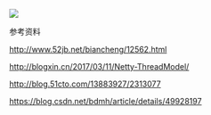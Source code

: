 

![](https://ws1.sinaimg.cn/large/bd9c8deely1fx6qi5f3trj20zk0jt16f.jpg)

参考资料

http://www.52jb.net/biancheng/12562.html

http://blogxin.cn/2017/03/11/Netty-ThreadModel/

http://blog.51cto.com/13883927/2313077

https://blog.csdn.net/bdmh/article/details/49928197

